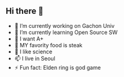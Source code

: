 ## Hi there 👋


- 🔭 I’m currently working on Gachon Univ
- 🌱 I’m currently learning Open Source SW
- 👯 I want A+
- 🤔 MY favority food is steak
- 💬 I like science
- 📫 I live in Seoul
- ⚡ Fun fact: Elden ring is god game
